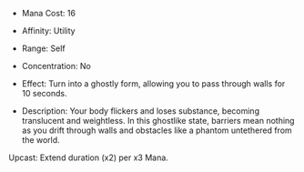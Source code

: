 - Mana Cost: 16
    
- Affinity: Utility
    
- Range: Self
    
- Concentration: No
    
- Effect: Turn into a ghostly form, allowing you to pass through walls for 10 seconds.
    
- Description: Your body flickers and loses substance, becoming translucent and weightless. In this ghostlike state, barriers mean nothing as you drift through walls and obstacles like a phantom untethered from the world.
    

Upcast: Extend duration (x2) per x3 Mana.